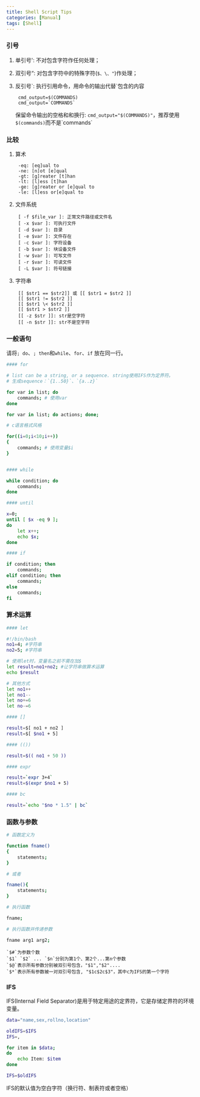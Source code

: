 ```yaml
---
title: Shell Script Tips
categories: [Manual]
tags: [Shell]
---
```


### 引号

1. 单引号': 不对包含字符作任何处理；
2. 双引号“: 对包含字符中的特殊字符(`$、\、"`)作处理；
3. 反引号\`: 执行引用命令，用命令的输出代替\`包含的内容

        cmd_output=$(COMMANDS)
        cmd_output=`COMMANDS`

    保留命令输出的空格和和换行: `cmd_output="$(COMMANDS)"`，推荐使用`$(commands)`而不是\`commands\`

### 比较

1. 算术

        -eq: [eq]ual to
        -ne: [n]ot [e]qual
        -gt: [g]reater [t]han
        -lt: [l]ess [t]han
        -ge: [g]reater or [e]qual to
        -le: [l]ess or[e]qual to

2. 文件系统

        [ -f $file_var ]: 正常文件路径或文件名
        [ -x $var ]: 可执行文件
        [ -d $var ]: 目录
        [ -e $var ]: 文件存在
        [ -c $var ]: 字符设备
        [ -b $var ]: 块设备文件
        [ -w $var ]: 可写文件
        [ -r $var ]: 可读文件
        [ -L $var ]: 符号链接

3. 字符串

        [[ $str1 == $str2]] 或 [[ $str1 = $str2 ]]
        [[ $str1 != $str2 ]]
        [[ $str1 \< $str2 ]]
        [[ $str1 > $str2 ]]
        [[ -z $str ]]: str是空字符
        [[ -n $str ]]: str不是空字符

### 一般语句

请将`; do`、`; then`和`while`、`for`、`if` 放在同一行。

``` sh
#### for

# list can be a string, or a sequence. string使用IFS作为定界符。
# 生成sequence：`{1..50}`、`{a..z}`

for var in list; do
    commands; # 使用var
done

for var in list; do actions; done;

# c语言格式风格

for((i=0;i<10;i++))
{
    commands; # 使用变量$i
}


#### while

while condition; do
    commands;
done

#### until

x=0;
until [ $x -eq 9 ];
do
    let x++;
    echo $x;
done

#### if

if condition; then
    commands;
elif condition; then
    commands;
else
    commands;
fi
```

### 算术运算

``` sh
#### let

#!/bin/bash
no1=4; #字符串
no2=5; #字符串

# 使用let时，变量名之前不需在加$
let result=no1+no2; #让字符串做算术运算
echo $result

# 其他方式
let no1++
let no1--
let no+=6
let no-=6

#### []

result=$[ no1 + no2 ]
result=$[ $no1 + 5]

#### (())

result=$(( no1 + 50 ))

#### expr

result=`expr 3+4`
result=$(expr $no1 + 5)

#### bc

result=`echo "$no * 1.5" | bc`
```

### 函数与参数

``` sh
# 函数定义为

function fname()
{
    statements;
}

# 或者

fname(){
    statements;
}

# 执行函数

fname;

# 执行函数并传递参数

fname arg1 arg2;
```

    `$#`为参数个数
    `$1` `$2` ... `$n`分别为第1个、第2个...第n个参数
    `$@`表示所有参数分别被双引号包含，"$1","$2"....
    `$*`表示所有参数被一对双引号包含, "$1c$2c$3"，其中c为IFS的第一个字符

### IFS

IFS(Internal Field Separator)是用于特定用途的定界符，它是存储定界符的环境变量。

``` sh
data="name,sex,rollno,location"

oldIFS=$IFS
IFS=,

for item in $data;
do
    echo Item: $item
done

IFS=$oldIFS
```

IFS的默认值为空白字符（换行符、制表符或者空格）
